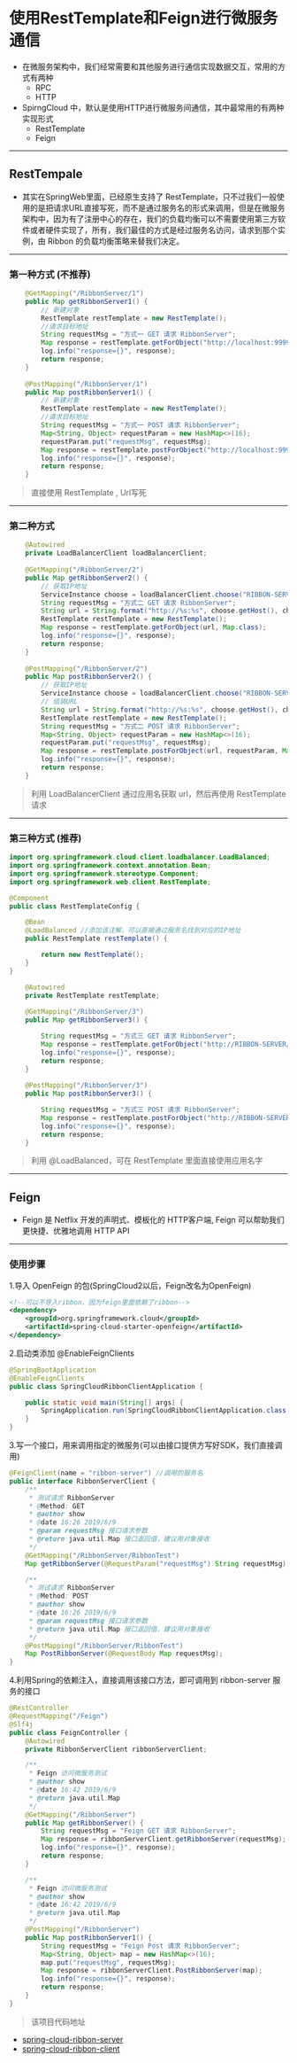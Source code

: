 # 使用RestTemplate和Feign进行微服务通信
- 在微服务架构中，我们经常需要和其他服务进行通信实现数据交互，常用的方式有两种
   - RPC
   - HTTP
 - SpirngCloud 中，默认是使用HTTP进行微服务间通信，其中最常用的有两种实现形式
   - RestTemplate
   - Feign
   
 ---
 
 ## RestTempale
  - 其实在SpringWeb里面，已经原生支持了 RestTemplate，只不过我们一般使用的是把请求URL直接写死，而不是通过服务名的形式来调用，但是在微服务架构中，因为有了注册中心的存在，我们的负载均衡可以不需要使用第三方软件或者硬件实现了，所有，我们最佳的方式是经过服务名访问，请求到那个实例，由 Ribbon 的负载均衡策略来替我们决定。
  
---

### 第一种方式 (不推荐)
```java
    @GetMapping("/RibbonServer/1")
    public Map getRibbonServer1() {
        // 新建对象
        RestTemplate restTemplate = new RestTemplate();
        //请求目标地址
        String requestMsg = "方式一 GET 请求 RibbonServer";
        Map response = restTemplate.getForObject("http://localhost:9999/RibbonServer/RibbonTest?requestMsg=" + requestMsg, Map.class);
        log.info("response={}", response);
        return response;
    }
    
    @PostMapping("/RibbonServer/1")
    public Map postRibbonServer1() {
        // 新建对象
        RestTemplate restTemplate = new RestTemplate();
        //请求目标地址
        String requestMsg = "方式一 POST 请求 RibbonServer";
        Map<String, Object> requestParam = new HashMap<>(16);
        requestParam.put("requestMsg", requestMsg);
        Map response = restTemplate.postForObject("http://localhost:9999/RibbonServer/RibbonTest", requestParam, Map.class);
        log.info("response={}", response);
        return response;
    }
```
> 直接使用 RestTemplate , Url写死  

---

### 第二种方式 
```java
    @Autowired
    private LoadBalancerClient loadBalancerClient;
    
    @GetMapping("/RibbonServer/2")
    public Map getRibbonServer2() {
        // 获取IP地址
        ServiceInstance choose = loadBalancerClient.choose("RIBBON-SERVER");
        String requestMsg = "方式二 GET 请求 RibbonServer";
        String url = String.format("http://%s:%s", choose.getHost(), choose.getPort() + "/RibbonServer/RibbonTest?requestMsg=" + requestMsg);
        RestTemplate restTemplate = new RestTemplate();
        Map response = restTemplate.getForObject(url, Map.class);
        log.info("response={}", response);
        return response;
    }
    
    @PostMapping("/RibbonServer/2")
    public Map postRibbonServer2() {
        // 获取IP地址
        ServiceInstance choose = loadBalancerClient.choose("RIBBON-SERVER");
        // 组装URL
        String url = String.format("http://%s:%s", choose.getHost(), choose.getPort() + "/RibbonServer/RibbonTest");
        RestTemplate restTemplate = new RestTemplate();
        String requestMsg = "方式二 POST 请求 RibbonServer";
        Map<String, Object> requestParam = new HashMap<>(16);
        requestParam.put("requestMsg", requestMsg);
        Map response = restTemplate.postForObject(url, requestParam, Map.class);
        log.info("response={}", response);
        return response;
    }
```
 > 利用 LoadBalancerClient 通过应用名获取 url，然后再使用 RestTemplate 请求
 
---
 
### 第三种方式 (推荐)
```java
import org.springframework.cloud.client.loadbalancer.LoadBalanced;
import org.springframework.context.annotation.Bean;
import org.springframework.stereotype.Component;
import org.springframework.web.client.RestTemplate;

@Component
public class RestTemplateConfig {

    @Bean
    @LoadBalanced //添加该注解，可以直接通过服务名找到对应的IP地址
    public RestTemplate restTemplate() {

        return new RestTemplate();
    }
}
```
```java
    @Autowired
    private RestTemplate restTemplate;
    
    @GetMapping("/RibbonServer/3")
    public Map getRibbonServer3() {

        String requestMsg = "方式三 GET 请求 RibbonServer";
        Map response = restTemplate.getForObject("http://RIBBON-SERVER/RibbonServer/RibbonTest?requestMsg=" + requestMsg, Map.class);
        log.info("response={}", response);
        return response;
    }
    
    @PostMapping("/RibbonServer/3")
    public Map postRibbonServer3() {

        String requestMsg = "方式三 POST 请求 RibbonServer";
        Map response = restTemplate.postForObject("http://RIBBON-SERVER/RibbonServer/RibbonTest", getRequestParam(requestMsg), Map.class);
        log.info("response={}", response);
        return response;
    }
```
> 利用 @LoadBalanced，可在 RestTemplate 里面直接使用应用名字

---

## Feign 
- Feign 是 Netflix 开发的声明式、模板化的 HTTP客户端, Feign 可以帮助我们更快捷、优雅地调用 HTTP API

---

### 使用步骤
1.导入 OpenFeign 的包(SpringCloud2以后，Feign改名为OpenFeign)
```xml
<!--可以不导入ribbon，因为feign里面依赖了ribbon-->
<dependency>
    <groupId>org.springframework.cloud</groupId>
    <artifactId>spring-cloud-starter-openfeign</artifactId>
</dependency>
```
2.启动类添加 @EnableFeignClients 
```java
@SpringBootApplication
@EnableFeignClients
public class SpringCloudRibbonClientApplication {

    public static void main(String[] args) {
        SpringApplication.run(SpringCloudRibbonClientApplication.class, args);
    }
}
```
3.写一个接口，用来调用指定的微服务(可以由接口提供方写好SDK，我们直接调用)
```java
@FeignClient(name = "ribbon-server") //调用的服务名
public interface RibbonServerClient {
    /**
     * 测试请求 RibbonServer
     * @Method: GET
     * @author show
     * @date 16:26 2019/6/9
     * @param requestMsg 接口请求参数
     * @return java.util.Map 接口返回值，建议用对象接收
     */
    @GetMapping("/RibbonServer/RibbonTest")
    Map getRibbonServer(@RequestParam("requestMsg") String requestMsg);

    /**
     * 测试请求 RibbonServer
     * @Method: POST
     * @author show
     * @date 16:26 2019/6/9
     * @param requestMsg 接口请求参数
     * @return java.util.Map 接口返回值，建议用对象接收
     */
    @PostMapping("/RibbonServer/RibbonTest")
    Map PostRibbonServer(@RequestBody Map requestMsg);
}
```
4.利用Spring的依赖注入，直接调用该接口方法，即可调用到 ribbon-server 服务的接口
```java
@RestController
@RequestMapping("/Feign")
@Slf4j
public class FeignController {
    @Autowired
    private RibbonServerClient ribbonServerClient;

    /**
     * Feign 访问微服务测试
     * @author show
     * @date 16:42 2019/6/9
     * @return java.util.Map
     */
    @GetMapping("/RibbonServer")
    public Map getRibbonServer() {
        String requestMsg = "Feign GET 请求 RibbonServer";
        Map response = ribbonServerClient.getRibbonServer(requestMsg);
        log.info("response={}", response);
        return response;
    }

    /**
     * Feign 访问微服务测试
     * @author show
     * @date 16:42 2019/6/9
     * @return java.util.Map
     */
    @PostMapping("/RibbonServer")
    public Map postRibbonServer1() {
        String requestMsg = "Feign Post 请求 RibbonServer";
        Map<String, Object> map = new HashMap<>(16);
        map.put("requestMsg", requestMsg);
        Map response = ribbonServerClient.PostRibbonServer(map);
        log.info("response={}", response);
        return response;
    }
}
```

>该项目代码地址 
  - [spring-cloud-ribbon-server](https://github.com/MrXuan3168/Spring-Cloud-Scaffold/tree/master/spring-cloud-ribbon-server)
  - [spring-cloud-ribbon-client](https://github.com/MrXuan3168/Spring-Cloud-Scaffold/tree/master/spring-cloud-ribbon-client)
